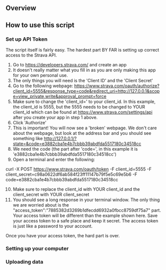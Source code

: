 ## Overview

## How to use this script

### Set up API Token
The script itself is fairly easy. The hardest part BY FAR is setting up correct access to the Strava API.

1. Go to https://developers.strava.com/ and create an app
2. It doesn't really matter what you fill in as you are only making this app for your own personal use.
3. The only things you will need is the 'Client ID' and the 'Client Secret'
4. Go to the following webpage: https://www.strava.com/oauth/authorize?client_id=5555&response_type=code&redirect_uri=http://127.0.0.1&scope=view_private,write&approval_prompt=force
5. Make sure to change the 'client_id=' to your client_id. In this example, the client_id is 5555, but the 5555 needs to be changed to YOUR client_id which can be found at https://www.strava.com/settings/api after you create your app in step 1 above.
6. Click 'Authorize'
7. This is important! You will now see a 'broken' webpage. We don't care about the webpage, but look at the address bar and you should see something like http://127.0.0.1/?state=&code=e3882cba1e4b7cbbb39abdfda5517180c34518cc
8. We need the code (the part after 'code=', in this example it is 'e3882cba1e4b7cbbb39abdfda5517180c34518cc')
9. Open a terminal and enter the following:

curl -X POST https://www.strava.com/oauth/token -F client_id=5555 -F client_secret=c98a0622df6ab584f23ff11147b79f5e5c69e5b6 -F code=e3882cba1e4b7cbbb39abdfda5517180c34518cc

10. Make sure to replace the client_id with YOUR client_id and the client_secret with YOUR client_secret
11. You should see a long response in your terminal window. The only thing we are worried about is the "access_token":"7885382d3269b1dfecdd6932a0fbcc8759df75a7" part. Your access token will be different than the example shown here. Save your access token to a safe place and keep it secret. The access token is just like a password to your account.

Once you have your access token, the hard part is over.

### Setting up your computer

### Uploading data

